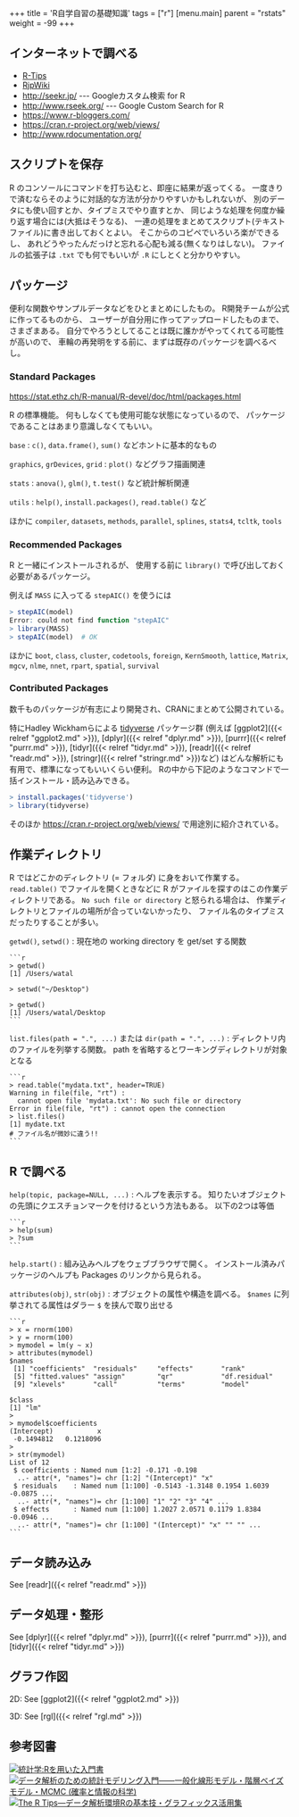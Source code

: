 +++
title = 'R自学自習の基礎知識'
tags = ["r"]
[menu.main]
  parent = "rstats"
  weight = -99
+++

## インターネットで調べる

-   [R-Tips](http://cse.naro.affrc.go.jp/takezawa/r-tips/r.html)
-   [RjpWiki](http://www.okada.jp.org/RWiki/)
-   <http://seekr.jp/> --- Googleカスタム検索 for R
-   <http://www.rseek.org/> --- Google Custom Search for R
-   <https://www.r-bloggers.com/>
-   <https://cran.r-project.org/web/views/>
-   <http://www.rdocumentation.org/>

## スクリプトを保存

R のコンソールにコマンドを打ち込むと、即座に結果が返ってくる。
一度きりで済むならそのように対話的な方法が分かりやすいかもしれないが、
別のデータにも使い回すとか、タイプミスでやり直すとか、
同じような処理を何度か繰り返す場合には(大抵はそうなる)、
一連の処理をまとめてスクリプト(テキストファイル)に書き出しておくとよい。
そこからのコピペでいろいろ楽ができるし、
あれどうやったんだっけと忘れる心配も減る(無くなりはしない)。
ファイルの拡張子は `.txt` でも何でもいいが `.R` にしとくと分かりやすい。

## パッケージ

便利な関数やサンプルデータなどをひとまとめにしたもの。
R開発チームが公式に作ってるものから、
ユーザーが自分用に作ってアップロードしたものまで、さまざまある。
自分でやろうとしてることは既に誰かがやってくれてる可能性が高いので、
車輪の再発明をする前に、まずは既存のパッケージを調べるべし。

### Standard Packages

https://stat.ethz.ch/R-manual/R-devel/doc/html/packages.html

R の標準機能。
何もしなくても使用可能な状態になっているので、
パッケージであることはあまり意識しなくてもいい。

`base`
: `c()`, `data.frame()`, `sum()` などホントに基本的なもの

`graphics`, `grDevices`, `grid`
: `plot()` などグラフ描画関連

`stats`
: `anova()`, `glm()`, `t.test()` など統計解析関連

`utils`
: `help()`, `install.packages()`, `read.table()` など

ほかに
`compiler`, `datasets`, `methods`, `parallel`,
`splines`, `stats4`, `tcltk`, `tools`

### Recommended Packages

R と一緒にインストールされるが、
使用する前に `library()` で呼び出しておく必要があるパッケージ。

例えば `MASS` に入ってる `stepAIC()` を使うには

```r
> stepAIC(model)
Error: could not find function "stepAIC"
> library(MASS)
> stepAIC(model)  # OK
```

ほかに
`boot`, `class`, `cluster`, `codetools`,
`foreign`, `KernSmooth`, `lattice`, `Matrix`,
`mgcv`, `nlme`, `nnet`, `rpart`, `spatial`, `survival`

### Contributed Packages

数千ものパッケージが有志により開発され、CRANにまとめて公開されている。

特にHadley Wickhamらによる
[tidyverse](https://github.com/hadley/tidyverse) パッケージ群 (例えば
[ggplot2]({{< relref "ggplot2.md" >}}),
[dplyr]({{< relref "dplyr.md" >}}),
[purrr]({{< relref "purrr.md" >}}),
[tidyr]({{< relref "tidyr.md" >}}),
[readr]({{< relref "readr.md" >}}),
[stringr]({{< relref "stringr.md" >}})など)
はどんな解析にも有用で、標準になってもいいくらい便利。
Rの中から下記のようなコマンドで一括インストール・読み込みできる。

```r
> install.packages('tidyverse')
> library(tidyverse)
```

そのほか
<https://cran.r-project.org/web/views/>
で用途別に紹介されている。


## 作業ディレクトリ

R ではどこかのディレクトリ (= フォルダ) に身をおいて作業する。
`read.table()` でファイルを開くときなどに
R がファイルを探すのはこの作業ディレクトリである。
`No such file or directory` と怒られる場合は、
作業ディレクトリとファイルの場所が合っていないかったり、
ファイル名のタイプミスだったりすることが多い。

`getwd()`, `setwd()`
:   現在地の working directory を get/set する関数

    ```r
    > getwd()
    [1] /Users/watal

    > setwd("~/Desktop")

    > getwd()
    [1] /Users/watal/Desktop
    ```

`list.files(path = ".", ...)` または `dir(path = ".", ...)`
:   ディレクトリ内のファイルを列挙する関数。
    path を省略するとワーキングディレクトリが対象となる

    ```r
    > read.table("mydata.txt", header=TRUE)
    Warning in file(file, "rt") :
      cannot open file 'mydata.txt': No such file or directory
    Error in file(file, "rt") : cannot open the connection
    > list.files()
    [1] mydate.txt
    # ファイル名が微妙に違う!!
    ```

## R で調べる

`help(topic, package=NULL, ...)`
:   ヘルプを表示する。
    知りたいオブジェクトの先頭にクエスチョンマークを付けるという方法もある。
    以下の2つは等価

    ```r
    > help(sum)
    > ?sum
    ```

`help.start()`
:   組み込みヘルプをウェブブラウザで開く。
    インストール済みパッケージのヘルプも Packages のリンクから見られる。

`attributes(obj)`, `str(obj)`
:   オブジェクトの属性や構造を調べる。
    `$names` に列挙されてる属性はダラー `$` を挟んで取り出せる

    ```r
    > x = rnorm(100)
    > y = rnorm(100)
    > mymodel = lm(y ~ x)
    > attributes(mymodel)
    $names
     [1] "coefficients"  "residuals"     "effects"       "rank"
     [5] "fitted.values" "assign"        "qr"            "df.residual"
     [9] "xlevels"       "call"          "terms"         "model"

    $class
    [1] "lm"
    >
    > mymodel$coefficients
    (Intercept)           x
     -0.1494812   0.1218096
    >
    > str(mymodel)
    List of 12
     $ coefficients : Named num [1:2] -0.171 -0.198
      ..- attr(*, "names")= chr [1:2] "(Intercept)" "x"
     $ residuals    : Named num [1:100] -0.5143 -1.3148 0.1954 1.6039 -0.0875 ...
      ..- attr(*, "names")= chr [1:100] "1" "2" "3" "4" ...
     $ effects      : Named num [1:100] 1.2027 2.0571 0.1179 1.8384 -0.0946 ...
      ..- attr(*, "names")= chr [1:100] "(Intercept)" "x" "" "" ...
    ```

## データ読み込み

See [readr]({{< relref "readr.md" >}})

## データ処理・整形

See [dplyr]({{< relref "dplyr.md" >}}), [purrr]({{< relref "purrr.md" >}}), and [tidyr]({{< relref "tidyr.md" >}})

## グラフ作図

2D: See [ggplot2]({{< relref "ggplot2.md" >}})

3D: See [rgl]({{< relref "rgl.md" >}})

## 参考図書

<a href="http://www.amazon.co.jp/exec/obidos/ASIN/4320018575/heavywatal-22/" rel="nofollow" target="_blank"><img src="http://ecx.images-amazon.com/images/I/41dIXM4egfL._SX160_.jpg" alt="統計学:Rを用いた入門書" /></a>
<a href="http://www.amazon.co.jp/exec/obidos/ASIN/400006973X/heavywatal-22/" rel="nofollow" target="_blank"><img src="http://ecx.images-amazon.com/images/I/51wEV2xJA1L._SX160_.jpg" alt="データ解析のための統計モデリング入門――一般化線形モデル・階層ベイズモデル・MCMC (確率と情報の科学)" /></a>
<a href="http://www.amazon.co.jp/exec/obidos/ASIN/4274067831/heavywatal-22/" rel="nofollow" target="_blank"><img src="http://ecx.images-amazon.com/images/I/41PFcUnw4aL._SX160_.jpg" alt="The R Tips―データ解析環境Rの基本技・グラフィックス活用集" /></a>
